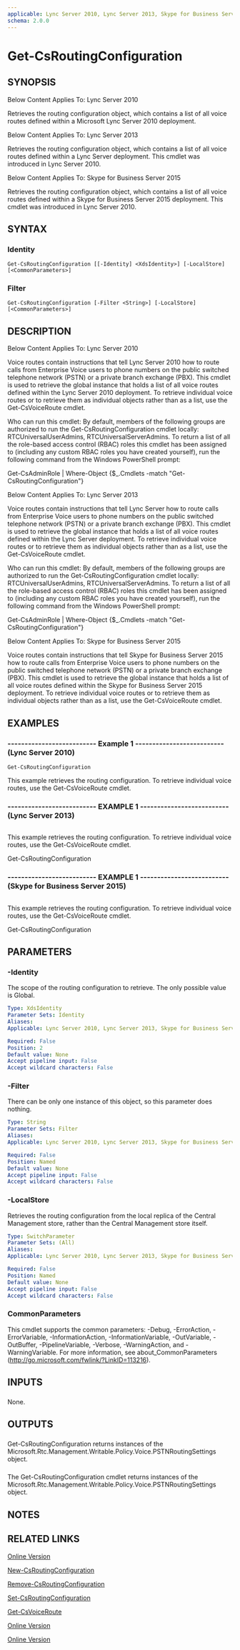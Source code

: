 ```yaml
---
applicable: Lync Server 2010, Lync Server 2013, Skype for Business Server 2015
schema: 2.0.0
---
```


# Get-CsRoutingConfiguration

## SYNOPSIS
Below Content Applies To: Lync Server 2010

Retrieves the routing configuration object, which contains a list of all voice routes defined within a Microsoft Lync Server 2010 deployment.

Below Content Applies To: Lync Server 2013

Retrieves the routing configuration object, which contains a list of all voice routes defined within a Lync Server deployment.
This cmdlet was introduced in Lync Server 2010.

Below Content Applies To: Skype for Business Server 2015

Retrieves the routing configuration object, which contains a list of all voice routes defined within a Skype for Business Server 2015 deployment.
This cmdlet was introduced in Lync Server 2010.



## SYNTAX

### Identity
```
Get-CsRoutingConfiguration [[-Identity] <XdsIdentity>] [-LocalStore] [<CommonParameters>]
```

### Filter
```
Get-CsRoutingConfiguration [-Filter <String>] [-LocalStore] [<CommonParameters>]
```

## DESCRIPTION
Below Content Applies To: Lync Server 2010

Voice routes contain instructions that tell Lync Server 2010 how to route calls from Enterprise Voice users to phone numbers on the public switched telephone network (PSTN) or a private branch exchange (PBX).
This cmdlet is used to retrieve the global instance that holds a list of all voice routes defined within the Lync Server 2010 deployment.
To retrieve individual voice routes or to retrieve them as individual objects rather than as a list, use the Get-CsVoiceRoute cmdlet.

Who can run this cmdlet: By default, members of the following groups are authorized to run the Get-CsRoutingConfiguration cmdlet locally: RTCUniversalUserAdmins, RTCUniversalServerAdmins.
To return a list of all the role-based access control (RBAC) roles this cmdlet has been assigned to (including any custom RBAC roles you have created yourself), run the following command from the Windows PowerShell prompt:

Get-CsAdminRole | Where-Object {$_.Cmdlets -match "Get-CsRoutingConfiguration"}

Below Content Applies To: Lync Server 2013

Voice routes contain instructions that tell Lync Server how to route calls from Enterprise Voice users to phone numbers on the public switched telephone network (PSTN) or a private branch exchange (PBX).
This cmdlet is used to retrieve the global instance that holds a list of all voice routes defined within the Lync Server deployment.
To retrieve individual voice routes or to retrieve them as individual objects rather than as a list, use the Get-CsVoiceRoute cmdlet.

Who can run this cmdlet: By default, members of the following groups are authorized to run the Get-CsRoutingConfiguration cmdlet locally: RTCUniversalUserAdmins, RTCUniversalServerAdmins.
To return a list of all the role-based access control (RBAC) roles this cmdlet has been assigned to (including any custom RBAC roles you have created yourself), run the following command from the Windows PowerShell prompt:

Get-CsAdminRole | Where-Object {$_.Cmdlets -match "Get-CsRoutingConfiguration"}

Below Content Applies To: Skype for Business Server 2015

Voice routes contain instructions that tell Skype for Business Server 2015 how to route calls from Enterprise Voice users to phone numbers on the public switched telephone network (PSTN) or a private branch exchange (PBX).
This cmdlet is used to retrieve the global instance that holds a list of all voice routes defined within the Skype for Business Server 2015 deployment.
To retrieve individual voice routes or to retrieve them as individual objects rather than as a list, use the Get-CsVoiceRoute cmdlet.



## EXAMPLES

### -------------------------- Example 1 -------------------------- (Lync Server 2010)
```
Get-CsRoutingConfiguration
```

This example retrieves the routing configuration.
To retrieve individual voice routes, use the Get-CsVoiceRoute cmdlet.

### -------------------------- EXAMPLE 1 -------------------------- (Lync Server 2013)
```

```

This example retrieves the routing configuration.
To retrieve individual voice routes, use the Get-CsVoiceRoute cmdlet.

Get-CsRoutingConfiguration

### -------------------------- EXAMPLE 1 -------------------------- (Skype for Business Server 2015)
```

```

This example retrieves the routing configuration.
To retrieve individual voice routes, use the Get-CsVoiceRoute cmdlet.

Get-CsRoutingConfiguration

## PARAMETERS

### -Identity
The scope of the routing configuration to retrieve.
The only possible value is Global.

```yaml
Type: XdsIdentity
Parameter Sets: Identity
Aliases: 
Applicable: Lync Server 2010, Lync Server 2013, Skype for Business Server 2015

Required: False
Position: 2
Default value: None
Accept pipeline input: False
Accept wildcard characters: False
```

### -Filter
There can be only one instance of this object, so this parameter does nothing.

```yaml
Type: String
Parameter Sets: Filter
Aliases: 
Applicable: Lync Server 2010, Lync Server 2013, Skype for Business Server 2015

Required: False
Position: Named
Default value: None
Accept pipeline input: False
Accept wildcard characters: False
```

### -LocalStore
Retrieves the routing configuration from the local replica of the Central Management store, rather than the Central Management store itself.

```yaml
Type: SwitchParameter
Parameter Sets: (All)
Aliases: 
Applicable: Lync Server 2010, Lync Server 2013, Skype for Business Server 2015

Required: False
Position: Named
Default value: None
Accept pipeline input: False
Accept wildcard characters: False
```

### CommonParameters
This cmdlet supports the common parameters: -Debug, -ErrorAction, -ErrorVariable, -InformationAction, -InformationVariable, -OutVariable, -OutBuffer, -PipelineVariable, -Verbose, -WarningAction, and -WarningVariable. For more information, see about_CommonParameters (http://go.microsoft.com/fwlink/?LinkID=113216).

## INPUTS

###  
None.

## OUTPUTS

###  
Get-CsRoutingConfiguration returns instances of the Microsoft.Rtc.Management.Writable.Policy.Voice.PSTNRoutingSettings object.

###  
The Get-CsRoutingConfiguration cmdlet returns instances of the Microsoft.Rtc.Management.Writable.Policy.Voice.PSTNRoutingSettings object.

## NOTES

## RELATED LINKS

[Online Version](http://technet.microsoft.com/EN-US/library/37a1cbc9-b8b2-423c-8ebb-7947fdcad24e(OCS.14).aspx)

[New-CsRoutingConfiguration]()

[Remove-CsRoutingConfiguration]()

[Set-CsRoutingConfiguration]()

[Get-CsVoiceRoute]()

[Online Version](http://technet.microsoft.com/EN-US/library/37a1cbc9-b8b2-423c-8ebb-7947fdcad24e(OCS.15).aspx)

[Online Version](http://technet.microsoft.com/EN-US/library/37a1cbc9-b8b2-423c-8ebb-7947fdcad24e(OCS.16).aspx)

